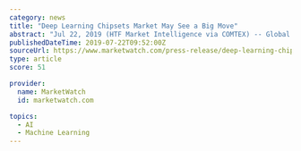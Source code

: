 ```yaml
---
category: news
title: "Deep Learning Chipsets Market May See a Big Move"
abstract: "Jul 22, 2019 (HTF Market Intelligence via COMTEX) -- Global Deep Learning Chipsets Market Size, Status and Forecast 2019-2025 is latest research study released by HTF MI evaluating the market, highlighting opportunities, risk side analysis, and leveraged ..."
publishedDateTime: 2019-07-22T09:52:00Z
sourceUrl: https://www.marketwatch.com/press-release/deep-learning-chipsets-market-may-see-a-big-move-2019-07-22
type: article
score: 51

provider:
  name: MarketWatch
  id: marketwatch.com

topics:
  - AI
  - Machine Learning
---
```

